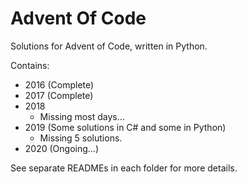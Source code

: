 # Advent Of Code
Solutions for Advent of Code, written in Python.

Contains:

- 2016 (Complete)
- 2017 (Complete)
- 2018
    - Missing most days...
- 2019 (Some solutions in C# and some in Python)
    - Missing 5 solutions.
- 2020 (Ongoing...)

See separate READMEs in each folder for more details.
